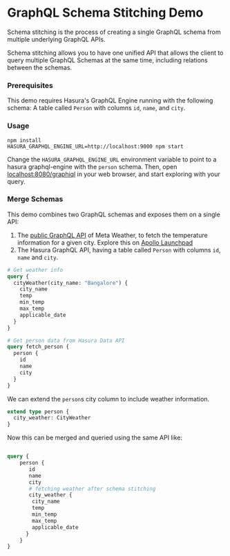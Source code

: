 # GraphQL Schema Stitching Demo

Schema stitching is the process of creating a single GraphQL schema from multiple underlying GraphQL APIs.

Schema stitching allows you to have one unified API that allows the client to query multiple GraphQL Schemas at the same time, including relations between the schemas.

### Prerequisites

This demo requires Hasura's GraphQL Engine running with the following schema:
A table called `Person` with columns `id`, `name`, and `city`.

### Usage

```
npm install
HASURA_GRAPHQL_ENGINE_URL=http://localhost:9000 npm start
```

Change the `HASURA_GRAPHQL_ENGINE_URL` environment variable to point to a hasura graphql-engine with the `person` schema. Then, open [localhost:8080/graphiql](http://localhost:8080/graphiql) in your web browser, and start exploring with your query.

### Merge Schemas
This demo combines two GraphQL schemas and exposes them on a single API:

1. The [public GraphQL API](https://www.metaweather.com/api/) of Meta Weather, to fetch the temperature information for a given city. Explore this on [Apollo Launchpad](https://launchpad.graphql.com/nxw8w0z9q7)
2. The Hasura GraphQL API, having a table called `Person` with columns `id`, `name` and `city`.

```graphql
# Get weather info
query {
  cityWeather(city_name: "Bangalore") {
    city_name
    temp
    min_temp
    max_temp
    applicable_date
  }
}

# Get person data from Hasura Data API
query fetch_person {
  person {
    id
    name
    city
  }
}
```

We can extend the `person`s city column to include weather information.

```graphql
extend type person {
  city_weather: CityWeather
}
```

Now this can be merged and queried using the same API like:

```graphql

query {
    person {
       id
       name
       city
       # fetching weather after schema stitching
       city_weather {
        city_name
        temp
        min_temp
        max_temp
        applicable_date
      }
    }
}

```
